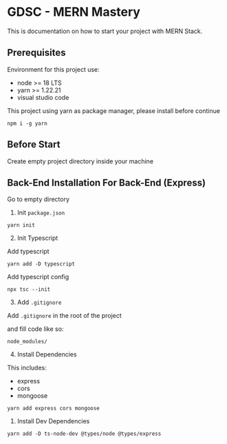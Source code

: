 # GDSC - MERN Mastery

This is documentation on how to start your project with MERN Stack.

## Prerequisites

Environment for this project use:

- node >= 18 LTS
- yarn >= 1.22.21
- visual studio code

This project using yarn as package manager, please install before continue

```shell
npm i -g yarn
```

## Before Start

Create empty project directory inside your machine

## Back-End Installation For Back-End (Express)

Go to empty directory

1. Init `package.json`

```shell
yarn init
```

2. Init Typescript

Add typescript

```shell
yarn add -D typescript
```

Add typescript config

```shell
npx tsc --init
```

3. Add `.gitignore`

Add `.gitignore` in the root of the project

and fill code like so:

```.gitignore
node_modules/
```

4. Install Dependencies

This includes:

- express
- cors
- mongoose

```shell
yarn add express cors mongoose
```

1. Install Dev Dependencies

```shell
yarn add -D ts-node-dev @types/node @types/express
```
